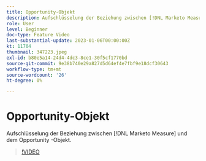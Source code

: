 ```yaml
---
title: Opportunity-Objekt
description: Aufschlüsselung der Beziehung zwischen [!DNL Marketo Measure] und dem Opportunity -Objekt.
role: User
level: Beginner
doc-type: Feature Video
last-substantial-update: 2023-01-06T00:00:00Z
kt: 11704
thumbnail: 347223.jpeg
exl-id: b80e5a14-24d4-4dc3-8ce1-30f5cf1770bd
source-git-commit: 9e38b740e29a827d5d64ef4e7fbf9e18dcf30643
workflow-type: tm+mt
source-wordcount: '26'
ht-degree: 0%

---
```


# Opportunity-Objekt

Aufschlüsselung der Beziehung zwischen [!DNL Marketo Measure] und dem Opportunity -Objekt.

>[!VIDEO](https://video.tv.adobe.com/v/347223/?quality=12&learn=on)
